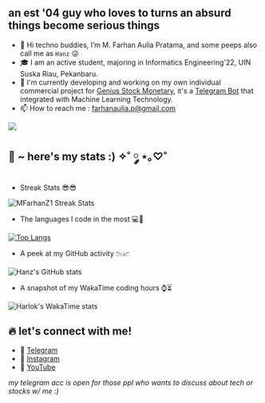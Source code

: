 ## an est '04 guy who loves to turns an absurd things become serious things

- 👋 Hi techno buddies, I’m M. Farhan Aulia Pratama, and some peeps also call me as `Hanz` 😜
- 🎓 I am an active student, majoring in Informatics Engineering'22, UIN Suska Riau, Pekanbaru.
- 👀 I'm currently developing and working on my own individual commercial project for [Genius Stock Monetary](https://t.me/gsmpublics), it's a [Telegram Bot](https://t.me/hanzpredictbot) that integrated with Machine Learning Technology.
- 📫 How to reach me : farhanaulia.p@gmail.com

<img src="https://user-images.githubusercontent.com/73097560/115834477-dbab4500-a447-11eb-908a-139a6edaec5c.gif"></a>

## 🚀 ~ here's my stats :) ✧˚ ༘ ⋆｡♡˚

- Streak Stats 😎😎
<p><img src="https://github-readme-streak-stats.herokuapp.com/?user=mfarhanz1&theme=neon" alt="MFarhanZ1 Streak Stats" /></p>


- The languages I code in the most 💻💽

[![Top Langs](https://github-readme-stats.vercel.app/api/top-langs/?username=MFARHANZ1&layout=compact&langs_count=12)](https://github.com/MFarhanZ1/github-readme-stats)

- A peek at my GitHub activity 📉📈

![Hanz's GitHub stats](https://github-readme-stats.vercel.app/api?username=MFarhanZ1&show_icons=true&theme=radical&count_private=true\&rank_icon=percentile\&include_all_commits=true)

- A snapshot of my WakaTime coding hours ⌚⏳

![Harlok's WakaTime stats](https://github-readme-stats.vercel.app/api/wakatime?username=MFarhanZ1\&layout=compact)

## 🔥 let's connect with me!

- 🌱 [Telegram](https://t.me/hanzmusk)
- 🥅 [Instagram](https://www.instagram.com/mfarhanz1/)
- 🔎 [YouTube](https://www.youtube.com/hanztech)

_my telegram acc is open for those ppl who wants to discuss about tech or stocks w/ me :)_
<!---
MFarhanZ1/MFarhanZ1 is a ✨ special ✨ repository because its `README.md` (this file) appears on your GitHub profile.
You can click the Preview link to take a look at your changes.
--->

